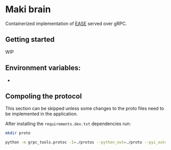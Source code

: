 # Maki brain
Containerized implementation of [EASE](https://arxiv.org/abs/1905.03375) served over gRPC.

## Getting started

WIP

Environment variables:
-
-

## Compoling the protocol

This section can be skipped unless some changes to the proto files need to be implemented in the application.

After installing the `requirements.dev.txt` dependencies run:

```bash
mkdir proto

python -m grpc_tools.protoc -I=./protos --python_out=./proto --pyi_out=./proto --grpc_python_out=./proto recommend_service.proto
```

